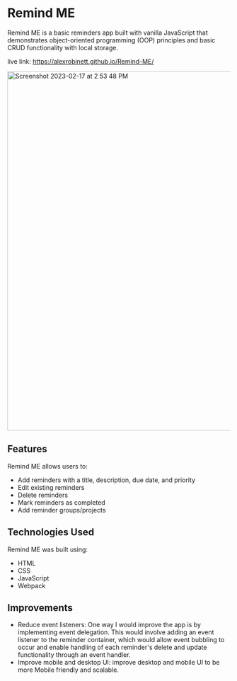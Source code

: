 # Remind ME

Remind ME is a basic reminders app built with vanilla JavaScript that demonstrates object-oriented programming (OOP) principles and basic CRUD functionality with local storage.

live link: https://alexrobinett.github.io/Remind-ME/

<img width="812" alt="Screenshot 2023-02-17 at 2 53 48 PM" src="https://user-images.githubusercontent.com/59510577/220417521-7c9e1b45-d6c5-43b5-9944-f7c3a7df3851.png">

## Features

Remind ME allows users to:

- Add reminders with a title, description, due date, and priority
- Edit existing reminders
- Delete reminders
- Mark reminders as completed
- Add reminder groups/projects

## Technologies Used

Remind ME was built using:

- HTML
- CSS
- JavaScript
- Webpack

## Improvements

- Reduce event listeners: One way I would improve the app is by implementing event delegation. This would involve adding an event listener to the reminder container, which would allow event bubbling to occur and enable handling of each reminder's delete and update functionality through an event handler.
- Improve mobile and desktop UI: improve desktop and mobile UI to be more Mobile friendly and scalable.
